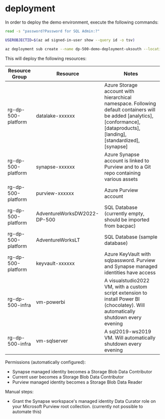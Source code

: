 # deployment

In order to deploy the demo environment, execute the following commands:

```bash
read -s "password?Password for SQL Admin:?"

USEROBJECTID=$(az ad signed-in-user show --query id -o tsv)

az deployment sub create --name dp-500-demo-deployment-uksouth --location uksouth --template-file main.bicep --parameters sqlAdministratorLoginPassword=$password userObjectId=$USEROBJECTID
```

This will deploy the following resources:

| **Resource Group**  | **Resource**  | **Notes**  |
|---|---|---|
| rg-dp-500-platform  |  datalake-xxxxxx | Azure Storage account with hierarchical namespace. Following default containers will be added [analytics], [conformance], [dataproducts], [landing], [standardized], [synapse] |
| rg-dp-500-platform  |  synapse-xxxxxx | Azure Synapse account is linked to Purview and to a Git repo containing various assets |
| rg-dp-500-platform  |  purview-xxxxxx | Azure Purview account  |
| rg-dp-500-platform  |  AdventureWorksDW2022-DP-500 |  SQL Database (currently empty, should be imported from bacpac) |
| rg-dp-500-platform  |  AdventureWorksLT |  SQL Database (sample database) |
| rg-dp-500-platform  |  keyvault-xxxxxx |  Azure KeyVault with sqlpassword. Purview and Synapse managed identities have access |
| rg-dp-500-infra  |  vm-powerbi |  A visualstudio2022 VM, with a custom script extension to install Power BI (chocolatey). Will automatically shutdown every evening |
| rg-dp-500-infra  |  vm-sqlserver | A sql2019-ws2019 VM. Will automatically shutdown every evening |

Permissions (automatically configured):

- Synapse managed identity becomes a Storage Blob Data Contributor
- Current user becomes a Storage Blob Data Contributor 
- Purview managed identity becomes a Storage Blob Data Reader


Manual steps:

- Grant the Synapse workspace's managed identity Data Curator role on your Microsoft Purview root collection. (currently not possible to automate this)